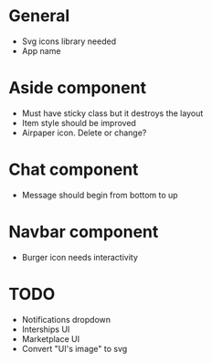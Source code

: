 # General

- Svg icons library needed
- App name

# Aside component

- Must have sticky class but it destroys the layout
- Item style should be improved
- Airpaper icon. Delete or change?

# Chat component

- Message should begin from bottom to up

# Navbar component

- Burger icon needs interactivity

# TODO

- Notifications dropdown
- Interships UI
- Marketplace UI
- Convert "UI's image" to svg
